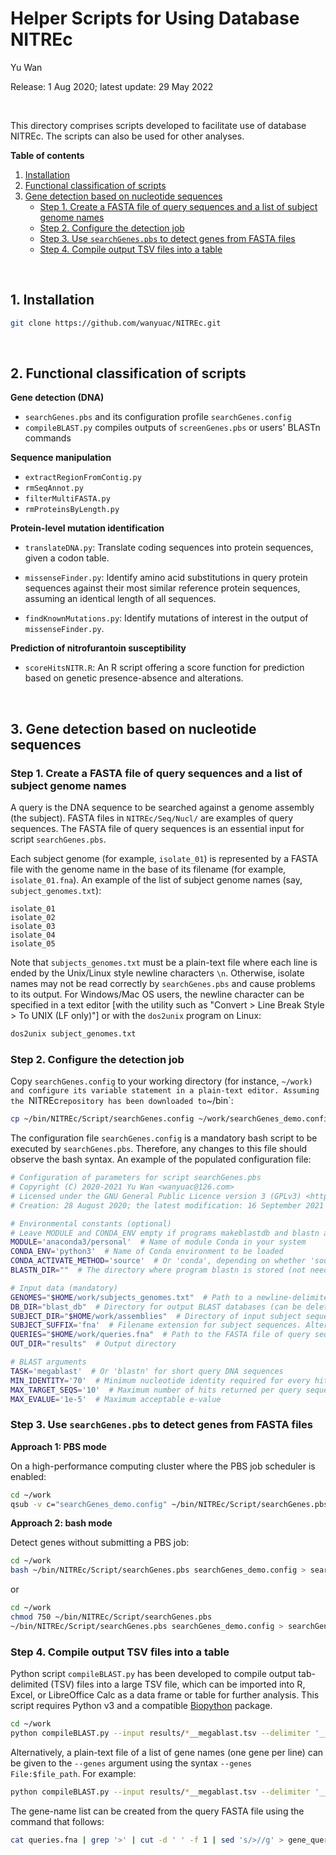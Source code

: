 # Helper Scripts for Using Database NITREc

Yu Wan

Release: 1 Aug 2020; latest update: 29 May 2022

<br/>

This directory comprises scripts developed to facilitate use of database NITREc. The scripts can also be used for other analyses.

**Table of contents**

1. [Installation](#sec1)
2. [Functional classification of scripts](#sec2)
3. [Gene detection based on nucleotide sequences](#sec3)
    - [Step 1.  Create a FASTA file of query sequences and a list of subject genome names](#step1)
    - [Step 2. Configure the detection job](#step2)
    - [Step 3. Use `searchGenes.pbs` to detect genes from FASTA files](#step3)
    - [Step 4. Compile output TSV files into a table](#step4)

<br/>

## 1. <a name = "sec1">Installation</a>

```bash
git clone https://github.com/wanyuac/NITREc.git
```
<br/>

## <a name = "sec2">2. Functional classification of scripts</a>

**Gene detection (DNA)**

- `searchGenes.pbs` and its configuration profile `searchGenes.config`
- `compileBLAST.py` compiles outputs of `screenGenes.pbs` or users' BLASTn commands

**Sequence manipulation**

- `extractRegionFromContig.py`
- `rmSeqAnnot.py`
- `filterMultiFASTA.py`
- `rmProteinsByLength.py`

**Protein-level mutation identification**

- `translateDNA.py`: Translate coding sequences into protein sequences, given a codon table.
- `missenseFinder.py`: Identify amino acid substitutions in query protein sequences against their most similar reference protein sequences, assuming an identical length of all sequences.

- `findKnownMutations.py`: Identify mutations of interest in the output of `missenseFinder.py`.

**Prediction of nitrofurantoin susceptibility**

- `scoreHitsNITR.R`: An R script offering a score function for prediction based on genetic presence-absence and alterations.

<br/>

## <a name = "sec3">3. Gene detection based on nucleotide sequences</a>

###  <a name = "step1">Step 1.  Create a FASTA file of query sequences and a list of subject genome names</a>

A query is the DNA sequence to be searched against a genome assembly (the subject). FASTA files in `NITREc/Seq/Nucl/` are examples of query sequences. The FASTA file of query sequences is an essential input for script `searchGenes.pbs`.

Each subject genome (for example, `isolate_01`) is represented by a FASTA file with the genome name in the base of its filename (for example, `isolate_01.fna`). An example of the list of subject genome names (say, `subject_genomes.txt`):

```text
isolate_01
isolate_02
isolate_03
isolate_04
isolate_05
```

Note that `subjects_genomes.txt` must be a plain-text file where each line is ended by the Unix/Linux style newline characters `\n`. Otherwise, isolate names may not be read correctly by `searchGenes.pbs` and cause problems to its output. For Windows/Mac OS users, the newline character can be specified in a text editor [with the utility such as "Convert > Line Break Style > To UNIX (LF only)"] or with the `dos2unix` program on Linux:

```bash
dos2unix subject_genomes.txt
```



### <a name = "step2">Step 2. Configure the detection job</a>

Copy `searchGenes.config` to your working directory (for instance, `~/work) and configure its variable statement in a plain-text editor. Assuming the `NITREc` repository has been downloaded to `~/bin`:

```bash
cp ~/bin/NITREc/Script/searchGenes.config ~/work/searchGenes_demo.config  # It's not mandatory to rename the configuration file.
```

The configuration file `searchGenes.config` is a mandatory bash script to be executed by `searchGenes.pbs`. Therefore, any changes to this file should observe the bash syntax. An example of the populated configuration file:

```bash
# Configuration of parameters for script searchGenes.pbs
# Copyright (C) 2020-2021 Yu Wan <wanyuac@126.com>
# Licensed under the GNU General Public Licence version 3 (GPLv3) <https://www.gnu.org/licenses/>.
# Creation: 28 August 2020; the latest modification: 16 September 2021

# Environmental constants (optional)
# Leave MODULE and CONDA_ENV empty if programs makeblastdb and blastn are accessible through environment variable $PATH.
MODULE='anaconda3/personal'  # Name of module Conda in your system
CONDA_ENV='python3'  # Name of Conda environment to be loaded
CONDA_ACTIVATE_METHOD='source'  # Or 'conda', depending on whether 'source activate' or 'conda activate' is used by the system
BLASTN_DIR=""  # The directory where program blastn is stored (not needed if both MODULE and CONDA_ENV are specified)

# Input data (mandatory)
GENOMES="$HOME/work/subjects_genomes.txt"  # Path to a newline-delimited text file of sample-genome names (basename of filenames of FASTA files). Every line must be followed by a Linux newline character '\n', including the last line.
DB_DIR="blast_db"  # Directory for output BLAST databases (can be deleted by users afterwards)
SUBJECT_DIR="$HOME/work/assemblies"  # Directory of input subject sequences (Genome assemblies in FASTA format)
SUBJECT_SUFFIX='fna'  # Filename extension for subject sequences. Alternative values can be 'fasta', 'fa', etc.
QUERIES="$HOME/work/queries.fna"  # Path to the FASTA file of query sequences.
OUT_DIR="results"  # Output directory

# BLAST arguments
TASK='megablast'  # Or 'blastn' for short query DNA sequences
MIN_IDENTITY='70'  # Minimum nucleotide identity required for every hit
MAX_TARGET_SEQS='10'  # Maximum number of hits returned per query sequence
MAX_EVALUE='1e-5'  # Maximum acceptable e-value
```



### <a name = "step3">Step 3. Use `searchGenes.pbs` to detect genes from FASTA files<a/>

**Approach 1: PBS mode**

On a high-performance computing cluster where the PBS job scheduler is enabled:

```bash
cd ~/work
qsub -v c="searchGenes_demo.config" ~/bin/NITREc/Script/searchGenes.pbs > searchGenes.log
```

**Approach 2: bash mode**

Detect genes without submitting a PBS job:

```bash
cd ~/work
bash ~/bin/NITREc/Script/searchGenes.pbs searchGenes_demo.config > searchGenes.log
```

or

```bash
cd ~/work
chmod 750 ~/bin/NITREc/Script/searchGenes.pbs
~/bin/NITREc/Script/searchGenes.pbs searchGenes_demo.config > searchGenes.log
```



### <a name = "step4">Step 4. Compile output TSV files into a table</a>

Python script `compileBLAST.py` has been developed to compile output tab-delimited (TSV) files into a large TSV file, which can be imported into R, Excel, or LibreOffice Calc as a data frame or table for further analysis. This script requires Python v3 and a compatible [Biopython](https://biopython.org/) package.

```bash
cd ~/work
python compileBLAST.py --input results/*__megablast.tsv --delimiter '__' --genes 'gene1,gene2,gene3' --output demo --codon_table 11 --add_sample_name > compile_blast.log
```

Alternatively, a plain-text file of a list of gene names (one gene per line) can be given to the `--genes` argument using the syntax `--genes File:$file_path`. For example:

```bash
python compileBLAST.py --input results/*__megablast.tsv --delimiter '__' --genes 'File:gene_names.txt' --output demo --codon_table 11 --add_sample_name > compile_blast.log
```

The gene-name list can be created from the query FASTA file using the command that follows:

```bash
cat queries.fna | grep '>' | cut -d ' ' -f 1 | sed 's/>//g' > gene_querys.txt
```

